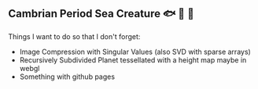 ## Cambrian Period Sea Creature 🐟 🐠 🐡

Things I want to do so that I don't forget:
- Image Compression with Singular Values (also SVD with sparse arrays)
- Recursively Subdivided Planet tessellated with a height map maybe in webgl
- Something with github pages

<!--
**edibblepdx/edibblepdx** is a ✨ _special_ ✨ repository because its `README.md` (this file) appears on your GitHub profile.

Here are some ideas to get you started:

- 🔭 I’m currently working on ...
- 🌱 I’m currently learning ...
- 👯 I’m looking to collaborate on ...
- 🤔 I’m looking for help with ...
- 💬 Ask me about ...
- 📫 How to reach me: ...
- 😄 Pronouns: ...
- ⚡ Fun fact: ...
-->
